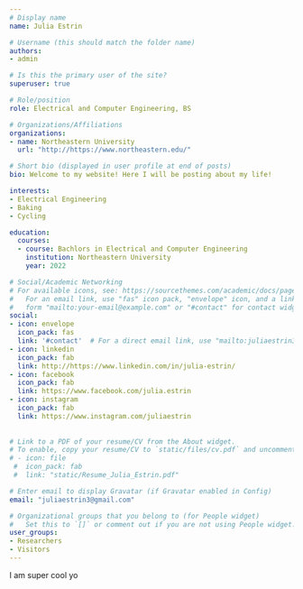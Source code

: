 ```yaml
---
# Display name
name: Julia Estrin

# Username (this should match the folder name)
authors:
- admin

# Is this the primary user of the site?
superuser: true

# Role/position
role: Electrical and Computer Engineering, BS

# Organizations/Affiliations
organizations:
- name: Northeastern University
  url: "http://https://www.northeastern.edu/"

# Short bio (displayed in user profile at end of posts)
bio: Welcome to my website! Here I will be posting about my life! 

interests:
- Electrical Engineering 
- Baking
- Cycling

education:
  courses:
  - course: Bachlors in Electrical and Computer Engineering 
    institution: Northeastern University
    year: 2022

# Social/Academic Networking
# For available icons, see: https://sourcethemes.com/academic/docs/page-builder/#icons
#   For an email link, use "fas" icon pack, "envelope" icon, and a link in the
#   form "mailto:your-email@example.com" or "#contact" for contact widget.
social:
- icon: envelope
  icon_pack: fas
  link: '#contact'  # For a direct email link, use "mailto:juliaestrin3@gmail.com".
- icon: linkedin
  icon_pack: fab
  link: http://https://www.linkedin.com/in/julia-estrin/
- icon: facebook
  icon_pack: fab
  link: https://www.facebook.com/julia.estrin
- icon: instagram
  icon_pack: fab
  link: https://www.instagram.com/juliaestrin
  
  
# Link to a PDF of your resume/CV from the About widget.
# To enable, copy your resume/CV to `static/files/cv.pdf` and uncomment the lines below.
# - icon: file
 #  icon_pack: fab
 #  link: "static/Resume_Julia_Estrin.pdf"

# Enter email to display Gravatar (if Gravatar enabled in Config)
email: "juliaestrin3@gmail.com"

# Organizational groups that you belong to (for People widget)
#   Set this to `[]` or comment out if you are not using People widget.
user_groups:
- Researchers
- Visitors
---
```


I am super cool yo 
